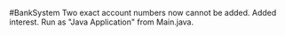 #BankSystem
Two exact account numbers now cannot be added.
Added interest.
Run as "Java Application" from Main.java.